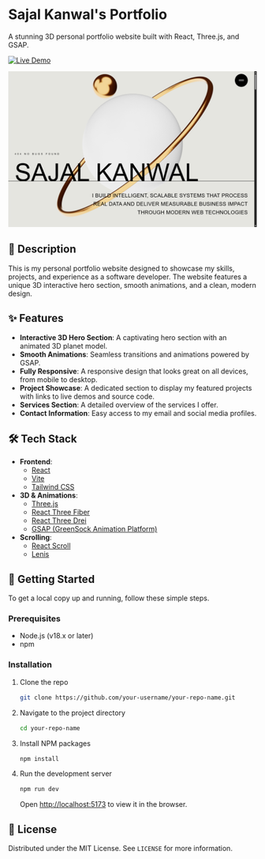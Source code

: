 # Sajal Kanwal's Portfolio

A stunning 3D personal portfolio website built with React, Three.js, and GSAP.

[![Live Demo](https://img.shields.io/badge/Live-Demo-brightgreen)](https://your-domain.com)

![Portfolio Preview](./public/images/Preview.png)

## 📜 Description

This is my personal portfolio website designed to showcase my skills, projects, and experience as a software developer. The website features a unique 3D interactive hero section, smooth animations, and a clean, modern design.

## ✨ Features

*   **Interactive 3D Hero Section**: A captivating hero section with an animated 3D planet model.
*   **Smooth Animations**: Seamless transitions and animations powered by GSAP.
*   **Fully Responsive**: A responsive design that looks great on all devices, from mobile to desktop.
*   **Project Showcase**: A dedicated section to display my featured projects with links to live demos and source code.
*   **Services Section**: A detailed overview of the services I offer.
*   **Contact Information**: Easy access to my email and social media profiles.

## 🛠️ Tech Stack

*   **Frontend**:
    *   [React](https://reactjs.org/)
    *   [Vite](https://vitejs.dev/)
    *   [Tailwind CSS](https://tailwindcss.com/)
*   **3D & Animations**:
    *   [Three.js](https://threejs.org/)
    *   [React Three Fiber](https://docs.pmnd.rs/react-three-fiber)
    *   [React Three Drei](https://github.com/pmndrs/drei)
    *   [GSAP (GreenSock Animation Platform)](https://greensock.com/gsap/)
*   **Scrolling**:
    *   [React Scroll](https://github.com/fisshy/react-scroll)
    *   [Lenis](https://github.com/studio-freight/lenis)

## 🚀 Getting Started

To get a local copy up and running, follow these simple steps.

### Prerequisites

*   Node.js (v18.x or later)
*   npm

### Installation

1.  Clone the repo
    ```sh
    git clone https://github.com/your-username/your-repo-name.git
    ```
2.  Navigate to the project directory
    ```sh
    cd your-repo-name
    ```
3.  Install NPM packages
    ```sh
    npm install
    ```
4.  Run the development server
    ```sh
    npm run dev
    ```
    Open [http://localhost:5173](http://localhost:5173) to view it in the browser.

## 📄 License

Distributed under the MIT License. See `LICENSE` for more information.